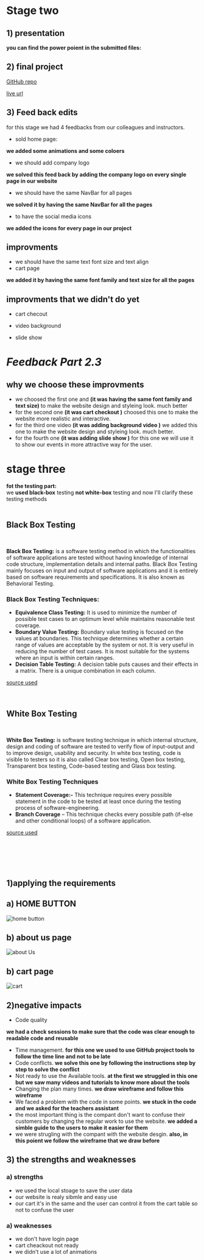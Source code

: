 # Stage two 

## 1) presentation 

**you can find the power poient in the submitted files:** 

## 2) final project 
[GitHub repo](https://github.com/KEEP-N-TOUCH/KEEP-N-TOUCH)





[live url](https://keep-n-touch.github.io/KEEP-N-TOUCH/)

## 3) Feed back edits 


for this stage we had 4 feedbacks from our colleagues and instructors.

 * sold home page:

**we added some animations and some coloers**


* we should add company logo 

**we solved this feed back by adding the company logo on every single page in our website**


* we should have the same NavBar for all pages

**we solved it by having the same NavBar for all the pages**

* to have the social media icons 

**we added the icons for every page in our project**

## improvments 

* we should have the same text font size and text align 
 * cart page 

**we added it by having the same font family and text size for all the pages**

## improvments that we didn't do yet 
* cart checout 

* video background 

* slide show 


<!-- feedback edits  -->
# ***Feedback Part 2.3***


## why we choose these improvments 
* we choosed the first one and **(it was having the same font family and text size)**  to make the website design and styleing look. much better 
* for the second one **(it was cart checkout )** choosed this one to make the website more realistic and interactive.
* for the third one video **(it was adding background video )** we added this one to make the website design and styleing look. much better.
* for the fourth one **(it was adding slide show )**  for this one we will use it to show our events in more attractive way for the user.


<!-- feedback End -->
# stage three 

**fot the testing part:**<br>
we **used black-box** testing **not white-box** testing
and now I'll clarify these testing methods
<br><br>

## Black Box Testing

<br>

**Black Box Testing:** is a software testing method in which the functionalities of software applications are tested without having knowledge of internal code structure, implementation details and internal paths. Black Box Testing mainly focuses on input and output of software applications and it is entirely based on software requirements and specifications. It is also known as Behavioral Testing.



### Black Box Testing Techniques:

* **Equivalence Class Testing:** It is used to minimize the number of possible test cases to an optimum level while maintains reasonable test coverage.
* **Boundary Value Testing:** Boundary value testing is focused on the values at boundaries. This technique determines whether a certain range of values are acceptable by the system or not. It is very useful in reducing the number of test cases. It is most suitable for the systems where an input is within certain ranges.
* **Decision Table Testing:** A decision table puts causes and their effects in a matrix. There is a unique combination in each column.

[source used](https://www.guru99.com/black-box-testing.html)

<br>

## White Box Testing

<br>

**White Box Testing:** is software testing technique in which internal structure, design and coding of software are tested to verify flow of input-output and to improve design, usability and security. In white box testing, code is visible to testers so it is also called Clear box testing, Open box testing, Transparent box testing, Code-based testing and Glass box testing.

### White Box Testing Techniques

* **Statement Coverage:-** This technique requires every possible statement in the code to be tested at least once during the testing process of software-engineering.
* **Branch Coverage** – This technique checks every possible path (if-else and other conditional loops) of a software application.

[source used](https://www.guru99.com/white-box-testing.html)

<br><br><br><br>

## 1)applying the requirements
## a) HOME BUTTON 

![home button](images/home.png)


## b) about us page 

![about Us](images/aboutUs.png)


## b) cart page 

![cart](images/cart.png)




## 2)negative impacts 
 

 * Code quality 

 **we had a check sessions to make sure that the code was clear enough to readable code and reusable**
* Time management. 
 **for this one we used to use GitHub project tools to follow the time line and not to be late**
* Code conflicts. 
 **we solve this one by following the instructions step by step to solve the conflict**
* Not ready to use the Available tools. 
 **at the first we struggled in this one but we saw many videos and tutorials to know more about the tools**
* Changing the plan many times.
 **we draw wireframe and follow this wireframe**
* We faced a problem with the code in some points. 
 **we stuck in the code  and we asked for the teachers assistant**
* the most important thing is the compant don't want to confuse their customers by changing the regular work to use the website. 
 **we added a simble guide to the users to make it easier for them**
* we were strugling with the compant with the website desgin.
 **also, in this poient we follow the wireframe that we draw before**




 ## 3) the strengths and weaknesses 

 ### a) strengths 
 * we used the local stoage to save the user data 
 * our website is realy sibmle and easy use 
 * our cart it's in the same and the user can control it from the cart table so not to confuse the user 



### a) weaknesses 
* we don't have login page 
* cart cheackout not ready
* we didn't use a lot of animations 




